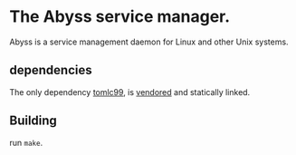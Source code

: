 # The Abyss service manager.
Abyss is a service management daemon for Linux and other Unix systems.
## dependencies
The only dependency [tomlc99](https://github.com/cktan/tomlc99), is [vendored](src/shared/tomlc99) and statically linked. 
## Building
run `make`.
